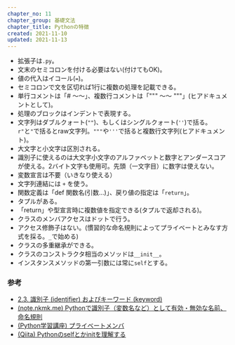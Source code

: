```yaml
---
chapter_no: 11
chapter_group: 基礎文法
chapter_title: Pythonの特徴
created: 2021-11-10
updated: 2021-11-13
---
```

- 拡張子は`.py`。
- 文末のセミコロンを付ける必要はない(付けてもOK)。
- 値の代入はイコール(`=`)。
- セミコロンで文を区切れば1行に複数の処理を記載できる。
- 単行コメントは「# ～～」、複数行コメントは「""" ～～ """」(ヒアドキュメントとして)。
- 処理のブロックはインデントで表現する。
- 文字列はダブルクォート(`""`)、もしくはシングルクォート(`''`)で括る。`r"`と`"`で括るとraw文字列。`"""`や`'''`で括ると複数行文字列(ヒアドキュメント)。
- 大文字と小文字は区別される。
- 識別子に使えるのは大文字小文字のアルファベットと数字とアンダースコアが使える。2バイト文字も使用可。先頭（一文字目）に数字は使えない。
- 変数宣言は不要（いきなり使える）
- 文字列連結には `+` を使う。
- 関数定義は「def 関数名(引数…)」、戻り値の指定は「`return`」。
- タプルがある。
- 「return」や型宣言時に複数値を指定できる(タプルで返却される)。
- クラスのメンバアクセスはドットで行う。
- アクセス修飾子はない。(慣習的な命名規則によってプライベートとみなす方式を採る。`_`で始める)
- クラスの多重継承ができる。
- クラスのコンストラクタ相当のメソッドは`__init__`。
- インスタンスメソッドの第一引数には常に`self`とする。

### 参考
- [2.3. 識別子 (identifier) およびキーワード (keyword)](https://docs.python.org/ja/3/reference/lexical_analysis.html#identifiers)
- [(note.nkmk.me) Pythonで識別子（変数名など）として有効・無効な名前、命名規則](https://note.nkmk.me/python-identifier-naming-rule/)
- [(Python学習講座) プライベートメンバ](https://www.python.ambitious-engineer.com/archives/323)
- [(Qiita) Pythonのselfとかinitを理解する](https://qiita.com/ishigen/items/2d8b6e6398743f2c8110)
